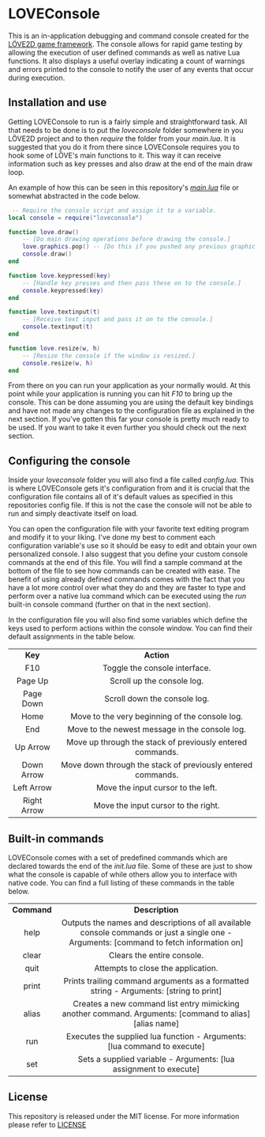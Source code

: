 
# LOVEConsole #

This is an in-application debugging and command console created for the [LÖVE2D game framework](https://love2d.org/). The console allows for rapid game testing by allowing the execution of user defined commands as well as native Lua functions. It also displays a useful overlay indicating a count of warnings and errors printed to the console to notify the user of any events that occur during execution.

## Installation and use ##

Getting LOVEConsole to run is a fairly simple and straightforward task. All that needs to be done is to put the *loveconsole* folder somewhere in you LÖVE2D project and to then *require* the folder from your *main.lua*. It is suggested that you do it from there since LOVEConsole requires you to hook some of LÖVE's main functions to it. This way it can receive information such as key presses and also draw at the end of the main draw loop.

An example of how this can be seen in this repository's [*main.lua*](https://github.com/catlinman/loveconsole/blob/master/main.lua) file or somewhat abstracted in the code below.

```lua
 -- Require the console script and assign it to a variable.
local console = require("loveconsole")

function love.draw()
	-- [Do main drawing operations before drawing the console.]
	love.graphics.pop() -- [Do this if you pushed any previous graphic translations.]
	console.draw()
end

function love.keypressed(key)
	-- [Handle key presses and then pass these on to the console.]
	console.keypressed(key)
end

function love.textinput(t)
	-- [Receive text input and pass it on to the console.]
	console.textinput(t)
end

function love.resize(w, h)
	-- [Resize the console if the window is resized.]
	console.resize(w, h)
end
```

From there on you can run your application as your normally would. At this point while your application is running you can hit *F10* to bring up the console. This can be done assuming you are using the default key bindings and have not made any changes to the configuration file as explained in the next section. If you've gotten this far your console is pretty much ready to be used. If you want to take it even further you should check out the next section.

## Configuring the console ##

Inside your *loveconsole* folder you will also find a file called *config.lua*. This is where LOVEConsole gets it's configuration from and it is crucial that the configuration file contains all of it's default values as specified in this repositories config file. If this is not the case the console will not be able to run and simply deactivate itself on load.

You can open the configuration file with your favorite text editing program and modify it to your liking. I've done my best to comment each configuration variable's use so it should be easy to edit and obtain your own personalized console. I also suggest that you define your custom console commands at the end of this file. You will find a sample command at the bottom of the file to see how commands can be created with ease. The benefit of using already defined commands comes with the fact that you have a lot more control over what they do and they are faster to type and perform over a native lua command which can be executed using the *run* built-in console command (further on that in the next section).

In the configuration file you will also find some variables which define the keys used to perform actions within the console window. You can find their default assignments in the table below.

<table>
  <tr align="center">
	<td><b>Key
	<td><b>Action
  </tr>
  <tr align="center">
	<td>F10
	<td>Toggle the console interface.
  </tr>
  <tr align="center">
	<td>Page Up
	<td>Scroll up the console log.
  </tr>
  <tr align="center">
	<td>Page Down
	<td>Scroll down the console log.
  </tr>
  <tr align="center">
	<td>Home
	<td>Move to the very beginning of the console log.
  </tr>
  <tr align="center">
	<td>End
	<td>Move to the newest message in the console log. 
  </tr>
  <tr align="center">
	<td>Up Arrow
	<td>Move up through the stack of previously entered commands.
  </tr>
  <tr align="center">
	<td>Down Arrow
	<td>Move down through the stack of previously entered commands.
  </tr>
  <tr align="center">
	<td>Left Arrow
	<td>Move the input cursor to the left.
  </tr>
  <tr align="center">
	<td>Right Arrow
	<td>Move the input cursor to the right.
  </tr>
</table>

## Built-in commands ##

LOVEConsole comes with a set of predefined commands which are declared towards the end of the *init.lua* file. Some of these are just to show what the console is capable of while others allow you to interface with native code. You can find a full listing of these commands in the table below.

<table>
  <tr align="center">
	<td><b>Command
	<td><b>Description
  </tr>
  <tr align="center">
	<td>help
	<td>Outputs the names and descriptions of all available console commands or just a single one - Arguments: [command to fetch information on]
  </tr>
  <tr align="center">
	<td>clear
	<td>Clears the entire console.
  </tr>
  <tr align="center">
	<td>quit
	<td>Attempts to close the application.
  </tr>
  <tr align="center">
	<td>print
	<td>Prints trailing command arguments as a formatted string - Arguments: [string to print]
  </tr>
  <tr align="center">
	<td>alias
	<td>Creates a new command list entry mimicking another command. Arguments: [command to alias] [alias name]
  </tr>
  <tr align="center">
	<td>run
	<td>Executes the supplied lua function - Arguments: [lua command to execute]
  </tr>
  <tr align="center">
	<td>set
	<td>Sets a supplied variable - Arguments: [lua assignment to execute]
  </tr>
</table>

## License ##

This repository is released under the MIT license. For more information please refer to [LICENSE](https://github.com/catlinman/loveconsole/blob/master/LICENSE)
